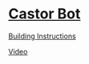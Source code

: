 # [Castor Bot](http://nxtprograms.com/castor_bot)

[Building Instructions](http://nxtprograms.com/castor_bot/steps.html)

[Video](http://www.youtube.com/watch?v=gM2WnMvBbRc)
